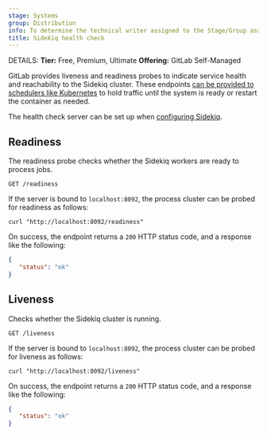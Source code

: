 ```yaml
---
stage: Systems
group: Distribution
info: To determine the technical writer assigned to the Stage/Group associated with this page, see https://handbook.gitlab.com/handbook/product/ux/technical-writing/#assignments
title: Sidekiq health check
---
```


DETAILS:
**Tier:** Free, Premium, Ultimate
**Offering:** GitLab Self-Managed

GitLab provides liveness and readiness probes to indicate service health and
reachability to the Sidekiq cluster. These endpoints
[can be provided to schedulers like Kubernetes](https://kubernetes.io/docs/tasks/configure-pod-container/configure-liveness-readiness-startup-probes/)
to hold traffic until the system is ready or restart the container as needed.

The health check server can be set up when [configuring Sidekiq](_index.md).

## Readiness

The readiness probe checks whether the Sidekiq workers are ready to process jobs.

```plaintext
GET /readiness
```

If the server is bound to `localhost:8092`, the process cluster can be probed for readiness as follows:

```shell
curl "http://localhost:8092/readiness"
```

On success, the endpoint returns a `200` HTTP status code, and a response like the following:

```json
{
   "status": "ok"
}
```

## Liveness

Checks whether the Sidekiq cluster is running.

```plaintext
GET /liveness
```

If the server is bound to `localhost:8092`, the process cluster can be probed for liveness as follows:

```shell
curl "http://localhost:8092/liveness"
```

On success, the endpoint returns a `200` HTTP status code, and a response like the following:

```json
{
   "status": "ok"
}
```
